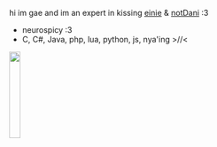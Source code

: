 
hi im gae and im an expert in kissing [einie](https://github.com/eingorz) & [notDani](https://github.com/notdanatall) :3

- neurospicy :3
- C, C#, Java, php, lua, python, js, nya'ing >//<

<img width="20%" src="https://media.discordapp.net/attachments/1017058503707336747/1370514600365391902/wNiZNhK.png?ex=681fc6af&is=681e752f&hm=7827eff0d0f41a2bb8c9fe68957b02b58aeefc0132a7e673e9610b8b6cff9510&=&format=webp&quality=lossless">
